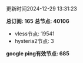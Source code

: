 更新时间2024-12-29 13:31:23

**总订阅: 165**
**总节点: 40106**
- vless节点: 19541
- hysteria2节点: 3

**google ping有效节点: 685**
